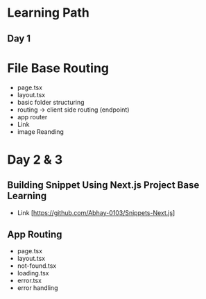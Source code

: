 <div className="items-center">
<h1>Learning Path</h1>
</div>

## Day 1 

# File Base Routing
- page.tsx
- layout.tsx
- basic folder structuring
- routing -> client side routing (endpoint)
- app router 
- Link
- image Reanding

# Day 2 & 3
## Building Snippet Using Next.js Project Base Learning
- Link [https://github.com/Abhay-0103/Snippets-Next.js]
  
## App Routing 
- page.tsx
- layout.tsx
- not-found.tsx
- loading.tsx
- error.tsx
- error handling


